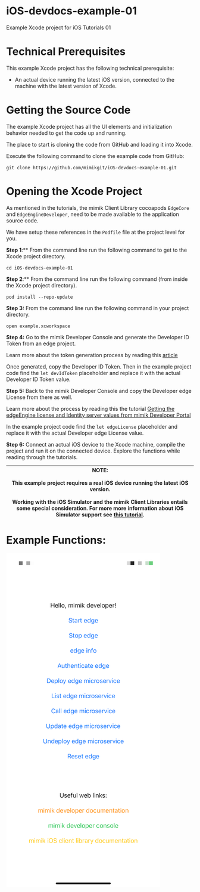 # iOS-devdocs-example-01
Example Xcode project for iOS Tutorials 01


# Technical Prerequisites

This example Xcode project has the following technical prerequisite: 

* An actual device running the latest iOS version, connected to the machine with the latest version of Xcode.

# Getting the Source Code

The example Xcode project has all the UI elements and initialization behavior needed to get the code up and running. 

The place to start is cloning the code from GitHub and loading it into Xcode.

Execute the following command to clone the example code from GitHub:

```
git clone https://github.com/mimikgit/iOS-devdocs-example-01.git
```

# Opening the Xcode Project

As mentioned in the tutorials, the mimik Client Library cocoapods `EdgeCore` and `EdgeEngineDeveloper`, need to be made available to the application source code.

We have setup these references in the `Podfile` file at the project level for you.

**Step 1**:** From the command line run the following command to get to the Xcode project directory.

```
cd iOS-devdocs-example-01
```

**Step 2**:** From the command line run the following command (from inside the Xcode project directory).

```
pod install --repo-update
```

**Step 3:** From the command line run the following command in your project directory.

```
open example.xcworkspace
```

**Step 4:**  Go to the mimik Developer Console and generate the Developer ID Token from an edge project. 

Learn more about the token generation process by reading this [article](https://devdocs.mimik.com/key-concepts/03-index)

Once generated, copy the Developer ID Token. Then in the example project code find the `let devIdToken` placeholder and replace it with the actual Developer ID Token value.


**Step 5:**  Back to the mimik Developer Console and copy the Developer edge License from there as well. 

Learn more about the process by reading this the tutorial [Getting the edgeEngine license and Identity server values from mimik Developer Portal](https://devdocs.mimik.com/tutorials/02-index)

In the example project code find the `let edgeLicense` placeholder and replace it with the actual Developer edge License value.

**Step 6:**  Connect an actual iOS device to the Xcode machine, compile the project and run it on the connected device. Explore the functions while reading through the tutorials.

|**NOTE:** <br/><br/>**This example project requires a real iOS device running the latest iOS version.**<br/><br/>Working with the iOS Simulator and the mimik Client Libraries entails some special consideration. For more more information about iOS Simulator support see [this tutorial](../tutorials/12-index#workingwithaniossimulator).|
|----------|

# Example Functions:

![Get ID Token](images/example-screenshot-01.png)